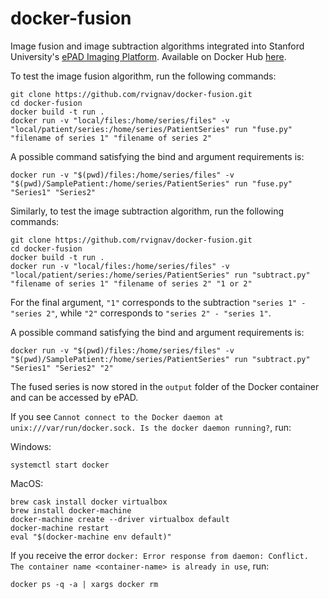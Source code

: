 # docker-fusion

Image fusion and image subtraction algorithms integrated into Stanford University's [ePAD Imaging Platform](https://epad.stanford.edu/image-fusion-substraction). Available on Docker Hub [here](https://hub.docker.com/repository/docker/rvignav/docker-fusion).

To test the image fusion algorithm, run the following commands:

    git clone https://github.com/rvignav/docker-fusion.git
    cd docker-fusion
    docker build -t run .
    docker run -v "local/files:/home/series/files" -v "local/patient/series:/home/series/PatientSeries" run "fuse.py" "filename of series 1" "filename of series 2"

A possible command satisfying the bind and argument requirements is:

    docker run -v "$(pwd)/files:/home/series/files" -v "$(pwd)/SamplePatient:/home/series/PatientSeries" run "fuse.py" "Series1" "Series2"

Similarly, to test the image subtraction algorithm, run the following commands:

    git clone https://github.com/rvignav/docker-fusion.git
    cd docker-fusion
    docker build -t run .
    docker run -v "local/files:/home/series/files" -v "local/patient/series:/home/series/PatientSeries" run "subtract.py" "filename of series 1" "filename of series 2" "1 or 2"

For the final argument, `"1"` corresponds to the subtraction `"series 1" - "series 2"`, while `"2"` corresponds to `"series 2" - "series 1"`.

A possible command satisfying the bind and argument requirements is:

    docker run -v "$(pwd)/files:/home/series/files" -v "$(pwd)/SamplePatient:/home/series/PatientSeries" run "subtract.py" "Series1" "Series2" "2"

The fused series is now stored in the `output` folder of the Docker container and can be accessed by ePAD.

If you see `Cannot connect to the Docker daemon at unix:///var/run/docker.sock. Is the docker daemon running?`, run:

Windows:

    systemctl start docker

MacOS:

    brew cask install docker virtualbox
    brew install docker-machine
    docker-machine create --driver virtualbox default
    docker-machine restart
    eval "$(docker-machine env default)"

If you receive the error `docker: Error response from daemon: Conflict. The container name <container-name> is already in use`, run:

    docker ps -q -a | xargs docker rm
